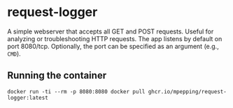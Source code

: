 # request-logger

A simple webserver that accepts all GET and POST requests. Useful for analyzing or troubleshooting HTTP requests. The app listens by default on port 8080/tcp. Optionally, the port can be specified as an argument (e.g., `CMD`).

## Running the container

```lang=shell
docker run -ti --rm -p 8080:8080 docker pull ghcr.io/mpepping/request-logger:latest
```
